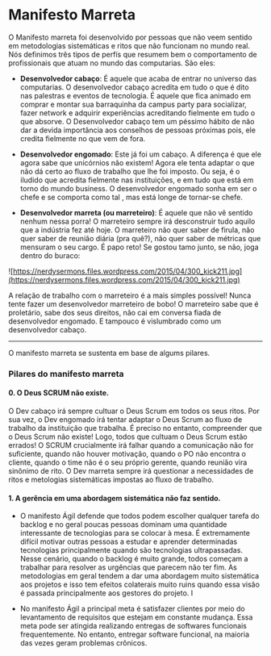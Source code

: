 # Manifesto Marreta

O Manifesto marreta foi desenvolvido por pessoas que não veem sentido em metodologias sistemáticas e ritos que não funcionam no mundo real. Nós definimos três tipos de perfís que resumem bem o comportamento de profissionais que atuam no mundo das computarias. São eles:

* **Desenvolvedor cabaço**: É aquele que acaba de entrar no universo das computarias. O desenvolvedor cabaço acredita em tudo o que é dito nas palestras e eventos de tecnologia. É aquele que fica animado em comprar e montar sua barraquinha da campus party para socializar, fazer network e adquirir experiências acreditando fielmente em tudo o que absorve. O Desenvolvedor cabaço tem um péssimo hábito de não dar a devida importância aos conselhos de pessoas próximas pois, ele credita fielmente no que vem de fora.

* **Desenvolvedor engomado**: Este já foi um cabaço. A diferença é que ele agora sabe que unicórnios não existem! Agora ele tenta adaptar o que não dá certo ao fluxo de trabalho que lhe foi imposto. Ou seja, é o iludido que acredita fielmente nas instituições, e em tudo que está em torno do mundo business. O desenvolvedor engomado sonha em ser o chefe e se comporta como tal , mas está longe de tornar-se chefe.

* **Desenvolvedor marreta (ou marreteiro)**: É aquele que não vê sentido nenhum nessa porra! O marreteiro sempre irá desconstruir tudo aquilo que a indústria fez até hoje. O marreteiro não quer saber de firula, não quer saber de reunião diária (pra quê?), não quer saber de métricas que mensuram o seu cargo. É papo reto! Se gostou tamo junto, se não, joga dentro do buraco:

![https://nerdysermons.files.wordpress.com/2015/04/300_kick211.jpg](https://nerdysermons.files.wordpress.com/2015/04/300_kick211.jpg)

A relação de trabalho com o marreteiro é a mais simples possível! Nunca tente fazer um desenvolvedor marreteiro de bobo! O marreteiro sabe que é proletário, sabe dos seus direitos, não cai em conversa fiada de desenvolvedor engomado. E tampouco é vislumbrado como um desenvolvedor cabaço.

---

O manifesto marreta se sustenta em base de algums pilares.

### Pilares do manifesto marreta

#### 0. O Deus SCRUM não existe. 
O Dev cabaço irá sempre cultuar o Deus Scrum em todos os seus ritos. Por sua vez, o Dev engomado irá tentar adaptar o Deus Scrum ao fluxo de trabalho da instituição que trabalha. É preciso no entanto, compreender que o Deus Scrum não existe! Logo, todos que cultuam o Deus Scrum estão errados! O SCRUM crucialmente irá falhar quando a comunicação não for suficiente, quando não houver motivação, quando o PO não encontra o cliente, quando o time não é o seu próprio gerente, quando reunião vira sinônimo de rito. O Dev marreta sempre irá questionar a necessidades de ritos e metologias sistemáticas impostas ao fluxo de trabalho.
  
#### 1. A gerência em uma abordagem sistemática não faz sentido.
* O manifesto Ágil defende que todos podem escolher qualquer tarefa do backlog e no geral poucas pessoas dominam uma quantidade interessante de tecnologias para se colocar à mesa. É extremamente difícil motivar outras pessoas a estudar e aprender determinadas tecnologias principalmente quando são tecnologias ultrapassadas. Nesse cenário, quando o backlog é muito grande, todos começam a trabalhar para resolver as urgências que parecem não ter fim. As metodologias em geral tendem a dar uma abordagem muito sistemática aos projetos e isso tem efeitos colaterais muito ruins quando essa visão é passada principalmente aos gestores do projeto. I

* No manifesto Ágil a principal meta é satisfazer clientes por meio do levantamento de requisitos que estejam em constante mudança. Essa meta pode ser atingida realizando entregas de softwares funcionais frequentemente. No entanto, entregar software funcional, na maioria das vezes geram problemas crônicos.
 
 
